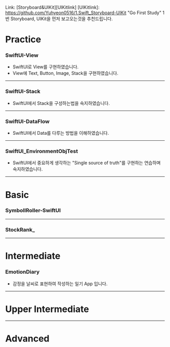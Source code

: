 Link: [Storyboard&UIKit][UIKitlink]
[UIKitlink]: https://github.com/Yuhyeon0516/1.Swift_Storyboard-UIKit "Go First Study"
1번 Storyboard, UIKit을 먼저 보고오는것을 추천드립니다.

# Practice
### SwiftUI-View
- SwiftUI로 View를 구현하였습니다.
- View에 Text, Button, Image, Stack을 구현하였습니다.
------------------------------------------------------------------------------------------
### SwiftUI-Stack
- SwiftUI에서 Stack을 구성하는법을 숙지하였습니다.

------------------------------------------------------------------------------------------
### SwiftUI-DataFlow
- SwiftUI에서 Data를 다루는 방법을 이해하였습니다.

------------------------------------------------------------------------------------------
### SwiftUI_EnvironmentObjTest
- SwiftUI에서 중요하게 생각하는 "Single source of truth"를 구현하는 연습하며 숙지하였습니다.

------------------------------------------------------------------------------------------
# Basic
### SymbollRoller-SwiftUI

------------------------------------------------------------------------------------------
### StockRank_

------------------------------------------------------------------------------------------
# Intermediate
### EmotionDiary
- 감정을 날씨로 표현하여 작성하는 일기 App 입니다.

------------------------------------------------------------------------------------------
# Upper Intermediate

------------------------------------------------------------------------------------------
# Advanced
